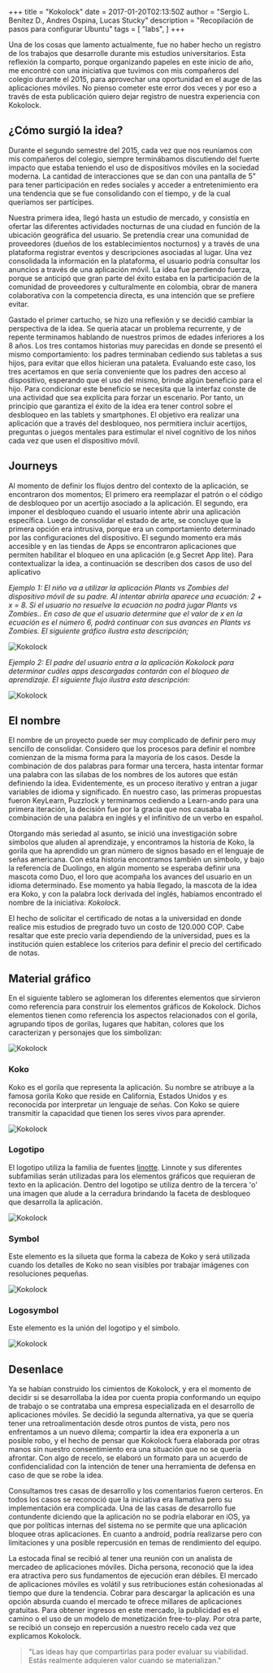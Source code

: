+++
title = "Kokolock"
date = 2017-01-20T02:13:50Z
author = "Sergio L. Benítez D., Andres Ospina, Lucas Stucky"
description = "Recopilación de pasos para configurar Ubuntu"
tags = [
    "labs",
]
+++

Una de los cosas que lamento actualmente, fue no haber hecho un registro de los trabajos que desarrolle durante mis estudios universitarios. Esta reflexión la comparto, porque organizando papeles en este inicio de año, me encontré con una iniciativa que tuvimos con mis compañeros del colegio durante el 2015, para aprovechar una oportunidad en el auge de las aplicaciones móviles. No pienso cometer este error dos veces y por eso a través de esta publicación quiero dejar registro de nuestra experiencia con Kokolock.

## ¿Cómo surgió la idea?

Durante el segundo semestre del 2015, cada vez que nos reuníamos con mis compañeros del colegio, siempre terminábamos discutiendo del fuerte impacto que estaba teniendo el uso de dispositivos móviles en la sociedad moderna. La cantidad de interacciones que se dan con una pantalla de 5" para tener participación en redes sociales y acceder a entretenimiento era una tendencia que se fue consolidando con el tiempo, y de la cual queríamos ser partícipes.

Nuestra primera idea, llegó hasta un estudio de mercado, y consistía en ofertar las diferentes actividades nocturnas de una ciudad en función de la ubicación geográfica del usuario. Se pretendía crear una comunidad de proveedores (dueños de los establecimientos nocturnos) y a través de una plataforma registrar eventos y descripciones asociadas al lugar. Una vez consolidada la información en la plataforma, el usuario podría consultar los anuncios a través de una aplicación móvil. La idea fue perdiendo  fuerza, porque se anticipó que gran parte del éxito estaba en la participación de la comunidad de proveedores y culturalmente en colombia, obrar de manera colaborativa con la competencia directa, es una intención que se prefiere evitar.

Gastado el primer cartucho, se hizo una reflexión y se decidió cambiar la perspectiva de la idea. Se quería  atacar un problema recurrente, y de repente terminamos hablando de nuestros primos de edades inferiores a los 8 años. Los tres contamos historias muy parecidas en donde se presentó el mismo comportamiento: los padres terminaban cediendo sus tabletas a sus hijos, para evitar que ellos hicieran una pataleta. Evaluando este caso, los tres acertamos en que sería conveniente que los padres den acceso al dispositivo, esperando que el uso del mismo, brinde algún beneficio para el hijo. Para condicionar este beneficio se necesita que la interfaz conste de una actividad que sea explícita para forzar un escenario. Por tanto, un principio que garantiza el éxito de la idea era tener control sobre el desbloqueo en las tablets y smartphones. El objetivo era realizar una aplicación que a través del desbloqueo, nos permitiera incluir acertijos, preguntas o juegos mentales para estimular el nivel cognitivo de los niños cada vez que usen el dispositivo móvil.

## Journeys
Al momento de definir los flujos dentro del contexto de la aplicación, se encontraron dos momentos; El primero era reemplazar el patrón o el código de desbloqueo por un acertijo asociado a la aplicación. El segundo, era imponer el desbloqueo cuando el usuario intente abrir una aplicación específica. Luego de consolidar el estado de arte, se concluye que la primera opción era intrusiva, porque era un comportamiento determinado por las configuraciones del dispositivo. El segundo momento era más accesible y en las tiendas de Apps se encontraron aplicaciones que permiten habilitar el bloqueo en una aplicación (e.g Secret App lite). Para contextualizar la idea, a continuación se describen dos casos de uso del aplicativo

_Ejemplo 1: El niño va a utilizar la aplicación Plants vs Zombies del dispositivo móvil de su padre. Al intentar abrirla aparece una ecuación: 2 + x = 8. Si el usuario no resuelve la ecuación no podrá jugar Plants vs Zombies.. En caso de que el usuario determine que el valor de x en la ecuación es el número 6, podrá continuar con sus avances en Plants vs Zombies. El siguiente gráfico ilustra esta descripción;_

![Kokolock](../../images/kokolock/01-kokolock_wf_lock.jpg)

_Ejemplo 2:  El padre del usuario entra a la aplicación Kokolock para determinar cuáles apps descargadas contarán con el bloqueo de aprendizaje. El siguiente flujo ilustra esta descripción:_

![Kokolock](../../images/kokolock/02-kokolock_wf_setup.jpg)

## El nombre

El nombre de un proyecto puede ser muy complicado de definir pero muy sencillo de consolidar. Considero que los procesos para definir el nombre comienzan de la misma forma para la mayoría de los casos. Desde la combinación de dos palabras para formar una tercera, hasta intentar formar una palabra con las sílabas de los nombres de los autores que están definiendo la idea. Evidentemente, es un proceso iterativo y entran a jugar variables de idioma y significado. En nuestro caso, las primeras propuestas fueron KeyLearn, Puzzlock y terminamos cediendo a Learn-ando para una primera iteración, la decisión fue por la gracia que nos causaba la combinación de una palabra en inglés y el infinitivo de un verbo en español.

Otorgando más seriedad al asunto, se inició una investigación sobre símbolos que aluden al aprendizaje, y encontramos la historia de Koko, la gorila que ha aprendido un gran número de signos basado en el lenguaje de señas americana. Con esta historia encontramos también un símbolo, y bajo la referencia de Duolingo, en algún momento se esperaba definir una mascota como Duo, el loro que acompaña los avances del usuario en un idioma determinado. Ese momento ya había llegado, la mascota de la idea era Koko, y con la palabra lock derivada del inglés, habíamos encontrado el nombre de la iniciativa: *Kokolock*.

El hecho de solicitar el certificado de notas a la universidad en donde realice mis estudios de pregrado tuvo un costo de 120.000 COP. Cabe resaltar que este precio varía dependiendo de la universidad, pues es la institución  quien establece los criterios para definir el precio del certificado de notas.

## Material gráfico
En el siguiente tablero se aglomeran los diferentes elementos que sirvieron como referencia para construir los elementos gráficos de Kokolock. Dichos elementos tienen como referencia los aspectos relacionados con el gorila, agrupando tipos de gorilas, lugares que habitan, colores que los caracterizan y personajes que los simbolizan:

![Kokolock](../../images/kokolock/03-kokolock_moodboard.png)

### Koko
Koko es el gorila que representa la aplicación. Su nombre se atribuye a la famosa gorila Koko que reside en California, Estados Unidos y es reconocida por interpretar un lenguaje de señas. Con Koko se quiere transmitir la capacidad que tienen los seres vivos para aprender.

![Kokolock](../../images/kokolock/04-kokolock_character.png)

### Logotipo
El logotipo utiliza la familia de fuentes [linotte](https://www.fontsquirrel.com/fonts/linotte). Linnote y sus diferentes subfamilias serán utilizadas para los elementos gráficos que requieran de texto en la aplicación. Dentro del logotipo se utiliza dentro de la tercera 'o' una imagen que alude a la cerradura brindando la faceta de desbloqueo que desarrolla la aplicación.

![Kokolock](../../images/kokolock/05-kokolock_logotype.png)

### Symbol
Este elemento es la silueta que forma la cabeza de Koko y será utilizada cuando los detalles de Koko no sean visibles por trabajar imágenes con resoluciones pequeñas.

![Kokolock](../../images/kokolock/06-kokolock_symbol.png)

### Logosymbol
Este elemento es la unión del logotipo y el símbolo.

![Kokolock](../../images/kokolock/07-kokolock_logosymbol.png)

## Desenlace
Ya se habían construido los cimientos de Kokolock, y era el momento de decidir si se desarrollaba la idea por cuenta propia conformando un equipo de trabajo o se contrataba una empresa especializada en el desarrollo de aplicaciones móviles. Se decidió la segunda alternativa, ya que se quería tener una retroalimentación desde otros puntos de vista, pero nos enfrentamos a un nuevo dilema; compartir la idea era exponerla a un posible robo, y el hecho de pensar que Kokolock fuera elaborada por otras manos sin nuestro consentimiento era una situación que no se quería afrontar. Con algo de recelo, se elaboró un formato para un acuerdo de confidencialidad con la intención de tener una herramienta de defensa en caso de que se robe la idea.

Consultamos tres casas de desarrollo y los comentarios fueron certeros. En todos los casos se reconoció que la iniciativa era llamativa pero su implementación era complicada. Una de las casas de desarrollo fue contundente diciendo que la aplicación no se podría elaborar en iOS, ya que por políticas internas del sistema no se permite que una aplicación bloquee otras aplicaciones. En cuanto a android, podría realizarse pero con limitaciones y una posible repercusión en temas de rendimiento del equipo.

La estocada final se recibió al tener una reunión con un analista de mercadeo de aplicaciones móviles. Dicha persona, reconoció que la idea era atractiva pero sus fundamentos de ejecución eran débiles. El mercado de aplicaciones móviles es volátil y sus retribuciones están cohesionadas al tiempo que dure la tendencia. Cobrar para descargar la aplicación es una opción absurda cuando el mercado te ofrece millares de aplicaciones gratuitas. Para obtener ingresos en este mercado, la publicidad es el camino o el uso de un modelo de monetización free-to-play. Por otra parte, se recibió un consejo en repercusión a nuestro recelo cada vez que explicamos Kokolock. 

> "Las ideas hay que compartirlas para poder evaluar su viabilidad. Estás realmente adquieren valor cuando se materializan."

